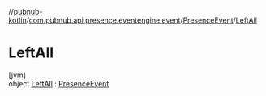 //[pubnub-kotlin](../../../../index.md)/[com.pubnub.api.presence.eventengine.event](../../index.md)/[PresenceEvent](../index.md)/[LeftAll](index.md)

# LeftAll

[jvm]\
object [LeftAll](index.md) : [PresenceEvent](../index.md)
